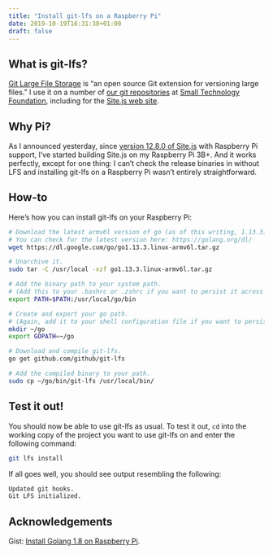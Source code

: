 ```yaml
---
title: "Install git-lfs on a Raspberry Pi"
date: 2019-10-19T16:31:38+01:00
draft: false
---
```


## What is git-lfs?

[Git Large File Storage](https://git-lfs.github.com/) is “an open source Git extension for versioning large files.” I use it on a number of [our git repositories](https://source.ind.ie) at [Small Technology Foundation](https://small-tech.org), including for the [Site.js web site](https://sitejs.org).

## Why Pi?

As I announced yesterday, since [version 12.8.0 of Site.js](/2019/10/18/site.js-and-pi/) with Raspberry Pi support, I’ve started building Site.js on my Raspberry Pi 3B+. And it works perfectly, except for one thing: I can’t check the release binaries in without LFS and installing git-lfs on a Raspberry Pi wasn’t entirely straightforward.

## How-to

Here’s how you can install git-lfs on your Raspberry Pi:

```sh
# Download the latest armv6l version of go (as of this writing, 1.13.3)
# You can check for the latest version here: https://golang.org/dl/
wget https://dl.google.com/go/go1.13.3.linux-armv6l.tar.gz

# Unarchive it.
sudo tar -C /usr/local -xzf go1.13.3.linux-armv6l.tar.gz

# Add the binary path to your system path.
# (Add this to your .bashrc or .zshrc if you want to persist it across reboots.)
export PATH=$PATH:/usr/local/go/bin

# Create and export your go path.
# (Again, add it to your shell configuration file if you want to persist it.)
mkdir ~/go
export GOPATH=~/go

# Download and compile git-lfs.
go get github.com/github/git-lfs

# Add the compiled binary to your path.
sudo cp ~/go/bin/git-lfs /usr/local/bin/
```

## Test it out!

You should now be able to use git-lfs as usual. To test it out, `cd` into the working copy of the project you want to use git-lfs on and enter the following command:

```sh
git lfs install
```

If all goes well, you should see output resembling the following:

```sh
Updated git hooks.
Git LFS initialized.
```

## Acknowledgements

Gist: [Install Golang 1.8 on Raspberry Pi](https://gist.github.com/marcelitocs/19bdfd22befecbe0d3eef3271260e528).
